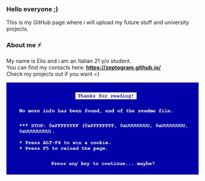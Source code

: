 ### Hello everyone ;)

This is my GitHub page where i will upload my future stuff and university projects.

### About me ⚡

My name is Elio and i am an Italian 21 y/o student.  
You can find my contacts here: **https://zeptogram.github.io/**   
Check my projects out if you want =)

![alt text](https://github.com/Zeptogram/zeptogram/blob/main/bsod.jpg?raw=true)
<!--
**Zeptogram/zeptogram** is a ✨ _special_ ✨ repository because its `README.md` (this file) appears on your GitHub profile.

Here are some ideas to get you started:

- 🔭 I’m currently working on ...
- 🌱 I’m currently learning ...
- 👯 I’m looking to collaborate on ...
- 🤔 I’m looking for help with ...
- 💬 Ask me about ...
- 📫 How to reach me: ...
- 😄 Pronouns: ...
- ⚡ Fun fact: ...
-->
